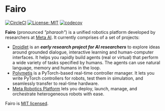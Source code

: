 # Fairo

[![CircleCI](https://circleci.com/gh/facebookresearch/fairo/tree/main.svg?style=svg&circle-token=7fadbd3989ab8e76003fd5193ad62e26686bc4a6)](https://circleci.com/gh/facebookresearch/fairo/tree/main)
[![License: MIT](https://img.shields.io/badge/License-MIT-blue.svg)](https://opensource.org/licenses/MIT)
[![codecov](https://codecov.io/gh/facebookresearch/fairo/branch/main/graph/badge.svg?token=8ERT95OC8G)](https://codecov.io/gh/facebookresearch/fairo)

**Fairo** (pronounced _"pharaoh"_) is a unified robotics platform developed by researchers at [Meta AI](https://ai.facebook.com/). It currently comprises of a set of projects:

- [Droidlet](./droidlet) is an **_early research project for AI researchers_** to explore ideas around grounded dialogue, interactive learning and human-computer interfaces. It helps you rapidly build agents (real or virtual) that perform a wide variety of tasks specified by humans. The agents can use natural language, memory and humans in the loop.
- [Polymetis](./polymetis) is a PyTorch-based real-time controller manager. It lets you write PyTorch controllers for robots, test them in simulation, and seamlessly transfer to real-time hardware.
- [Meta Robotics Platform](./mrp) lets you deploy, launch, manage, and orchestrate heterogeneous robots with ease.

Fairo is [MIT licensed](./LICENSE).
